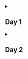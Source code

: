 <!--
  <<< Author notes: Header of the course >>>
  Include a 1280×640 image, course title in sentence case, and a concise description in emphasis.
  In your repository settings: enable template repository, add your 1280×640 social image, auto delete head branches.
  Add your open source license, GitHub uses Creative Commons Attribution 4.0 International.
-->

<details id=0>
<summary><h2>Day 1</h2></summary>
Testing first commit to 100 days of node section.
</details>

<details id=1>
<summary><h2>Day 2</h2></summary>

Calculated score averages for 2 teams.
Compared averages to determine winner or draw.
Repeated exercise with minimum score requirements.
Used The reduce() method for averaging the scores.

</details>
